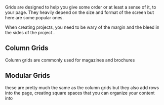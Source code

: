 Grids are designed to help you give some order or at least a sense of it, to your page. They heavily depend on the size and format of the screen but here are some popular ones.

When creating projects, you need to be wary of the margin and the bleed in the sides of the project .
## Column Grids
Column grids are commonly used for magazines and brochures 

## Modular Grids
these are pretty much the same as the column grids but they also add rows into the page, creating square spaces that you can organize your content into